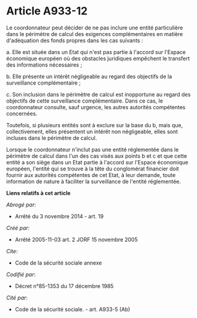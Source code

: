 # Article A933-12

Le coordonnateur peut décider de ne pas inclure une entité particulière dans le périmètre de calcul des exigences
complémentaires en matière d'adéquation des fonds propres dans les cas suivants :

a. Elle est située dans un Etat qui n'est pas partie à l'accord sur l'Espace économique européen où des obstacles juridiques
empêchent le transfert des informations nécessaires ;

b. Elle présente un intérêt négligeable au regard des objectifs de la surveillance complémentaire ;

c. Son inclusion dans le périmètre de calcul est inopportune au regard des objectifs de cette surveillance complémentaire.
Dans ce cas, le coordonnateur consulte, sauf urgence, les autres autorités compétentes concernées.

Toutefois, si plusieurs entités sont à exclure sur la base du b, mais que, collectivement, elles présentent un intérêt non
négligeable, elles sont incluses dans le périmètre de calcul.

Lorsque le coordonnateur n'inclut pas une entité réglementée dans le périmètre de calcul dans l'un des cas visés aux points b
et c et que cette entité a son siège dans un Etat partie à l'accord sur l'Espace économique européen, l'entité qui se trouve
à la tête du conglomérat financier doit fournir aux autorités compétentes de cet Etat, à leur demande, toute information de
nature à faciliter la surveillance de l'entité réglementée.

**Liens relatifs à cet article**

_Abrogé par_:

  - Arrêté du 3 novembre 2014 - art. 19

_Créé par_:

  - Arrêté 2005-11-03 art. 2 JORF 15 novembre 2005

_Cite_:

  - Code de la sécurité sociale annexe

_Codifié par_:

  - Décret n°85-1353 du 17 décembre 1985

_Cité par_:

  - Code de la sécurité sociale. - art. A933-5 (Ab)

